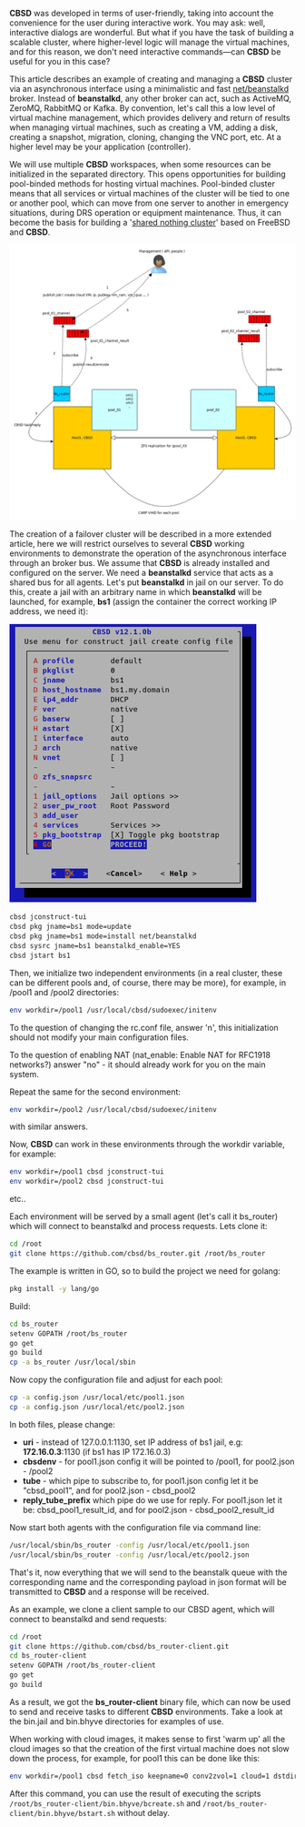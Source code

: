 **CBSD** was developed in terms of user-friendly, taking into account
the convenience for the user during interactive work. You may ask:
well, interactive dialogs are wonderful. But what if you have the task
of building a scalable cluster, where higher-level logic will manage the
virtual machines, and for this reason, we don't need interactive
commands&mdash;can **CBSD** be useful for you in this case?

This article describes an example of creating and managing a **CBSD**
cluster via an asynchronous interface using a minimalistic and fast
[net/beanstalkd](http://xph.us/software/beanstalkd/) broker. Instead of
**beanstalkd**, any other broker can act, such as ActiveMQ, ZeroMQ,
RabbitMQ or Kafka. By convention, let's call this a low level of
virtual machine management, which provides delivery and return of
results when managing virtual machines, such as creating a VM, adding a
disk, creating a snapshot, migration, cloning, changing the VNC port,
etc. At a higher level may be your application (controller).

We will use multiple **CBSD** workspaces, when some resources can be initialized in the separated directory.
This opens opportunities for building pool-binded methods for hosting virtual machines.
Pool-binded cluster means that all services or virtual machines of the cluster will be tied to one or another pool, which can move from one server to another in emergency situations, during DRS operation or equipment maintenance. 
Thus, it can become the basis for building a '[shared nothing cluster](https://en.wikipedia.org/wiki/Shared-nothing_architecture)' based on FreeBSD and **CBSD**.

![](cbsd_pool_mq1.png)

The creation of a failover cluster will be described in a more extended
article, here we will restrict ourselves to several **CBSD** working
environments to demonstrate the operation of the asynchronous interface
through an broker bus.
We assume that **CBSD** is already installed and configured on the server. 
We need a **beanstalkd** service that acts as a shared bus for all agents. 
Let's put **beanstalkd** in jail on our server. To do this, create a jail with an arbitrary name in which **beanstalkd** will be launched, for example, **bs1** (assign the container the correct working IP address, we need it):

![](cbsd_pool_mq2.png)

``` sh
cbsd jconstruct-tui
cbsd pkg jname=bs1 mode=update
cbsd pkg jname=bs1 mode=install net/beanstalkd
cbsd sysrc jname=bs1 beanstalkd_enable=YES
cbsd jstart bs1
```

Then, we initialize two independent environments (in a real cluster,
these can be different pools and, of course, there may be more), for
example, in /pool1 and /pool2 directories:

``` sh
env workdir=/pool1 /usr/local/cbsd/sudoexec/initenv
```

To the question of changing the rc.conf file, answer 'n', this
initialization should not modify your main configuration files.

To the question of enabling NAT (nat\_enable: Enable NAT for RFC1918
networks?) answer "no" - it should already work for you on the main
system.

Repeat the same for the second environment:

``` sh
env workdir=/pool2 /usr/local/cbsd/sudoexec/initenv
```

with similar answers.

Now, **CBSD** can work in these environments through the workdir
variable, for example:

``` sh
env workdir=/pool1 cbsd jconstruct-tui
env workdir=/pool2 cbsd jconstruct-tui
```

etc..

Each environment will be served by a small agent (let's call it
bs\_router) which will connect to beanstalkd and process requests. Lets
clone it:

``` sh
cd /root
git clone https://github.com/cbsd/bs_router.git /root/bs_router
```

The example is written in GO, so to build the project we need for
golang:

``` sh
pkg install -y lang/go
```

Build:

``` sh
cd bs_router
setenv GOPATH /root/bs_router
go get
go build
cp -a bs_router /usr/local/sbin
```

Now copy the configuration file and adjust for each pool:

``` sh
cp -a config.json /usr/local/etc/pool1.json
cp -a config.json /usr/local/etc/pool2.json
```

In both files, please change:

-   **uri** - instead of 127.0.0.1:1130, set IP address of bs1 jail,
    e.g: **172.16.0.3**:1130 (if bs1 has IP 172.16.0.3)
-   **cbsdenv** - for pool1.json config it will be pointed to /pool1,
    for pool2.json - /pool2
-   **tube** - which pipe to subscribe to, for pool1.json config let it
    be "cbsd\_pool1", and for pool2.json - cbsd\_pool2
-   **reply\_tube\_prefix** which pipe do we use for reply. For
    pool1.json let it be: cbsd\_pool1\_result\_id, and for pool2.json -
    cbsd\_pool2\_result\_id

Now start both agents with the configuration file via command line:

``` sh
/usr/local/sbin/bs_router -config /usr/local/etc/pool1.json
/usr/local/sbin/bs_router -config /usr/local/etc/pool2.json
```

That's it, now everything that we will send to the beanstalk queue with
the corresponding name and the corresponding payload in json format will
be transmitted to **CBSD** and a response will be received.

As an example, we clone a client sample to our CBSD agent, which will
connect to beanstalkd and send requests:

``` sh
cd /root
git clone https://github.com/cbsd/bs_router-client.git
cd bs_router-client
setenv GOPATH /root/bs_router-client
go get
go build
```

As a result, we got the **bs\_router-client** binary file, which can now
be used to send and receive tasks to different **CBSD** environments.
Take a look at the bin.jail and bin.bhyve directories for examples of
use.

When working with cloud images, it makes sense to first 'warm up' all
the cloud images so that the creation of the first virtual machine does
not slow down the process, for example, for pool1 this can be done like
this:

``` sh
env workdir=/pool1 cbsd fetch_iso keepname=0 conv2zvol=1 cloud=1 dstdir=default
```

After this command, you can use the result of executing the scripts
`/root/bs_router-client/bin.bhyve/bcreate.sh` and `/root/bs_router-client/bin.bhyve/bstart.sh` without delay.
